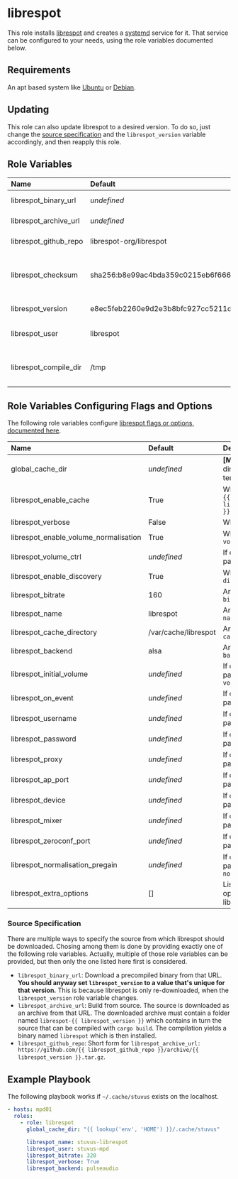 # librespot

This role installs [librespot](https://github.com/librespot-org/librespot) and creates a
[systemd](https://wiki.debian.org/systemd) service for it.
That service can be configured to your needs, using the role variables documented below.

## Requirements

An apt based system like [Ubuntu](https://www.ubuntu.com/) or [Debian](https://www.debian.org/).

## Updating

This role can also update librespot to a desired version.
To do so, just change the [source specification](#source-specification) and the `librespot_version`
variable accordingly, and then reapply this role.

## Role Variables

| Name                  | Default                                                                 | Description                                       |
| :-------------------- | :---------------------------------------------------------------------- | :------------------------------------------------ |
| librespot_binary_url  | _undefined_                                                             | See [source specification](#source-specification) |
| librespot_archive_url | _undefined_                                                             | See [source specification](#source-specification) |
| librespot_github_repo | librespot-org/librespot                                                 | See [source specification](#source-specification) |
| librespot_checksum    | sha256:b8e99ac4bda359c0215eb6f666c1fe1520075d9b5557d39b889f595b5f07e45a | Checksum of the downloaded archive or binary      |
| librespot_version     | e8ec5feb2260e9d2e3b8bfc927cc5211d626e015                                | See [source specification](#source-specification) |
| librespot_user        | librespot                                                               | The user that runs librespot.                     |
| librespot_compile_dir | /tmp                                                                    | The base directory to use for compiling           |

## Role Variables Configuring Flags and Options

The following role variables configure
[librespot flags or options, documented here](https://github.com/librespot-org/librespot/wiki/Options).

| Name                                  | Default              | Description                                                 |
| :------------------------------------ | :------------------- | :---------------------------------------------------------- |
| global_cache_dir                      | _undefined_          | **[Must be set]** Local directory to store temporary files  |
| librespot_enable_cache                | True                 | Whether to pass `--cache "{{ librespot_cache_directory }}"` |
| librespot_verbose                     | False                | Whether to pass `--verbose`                                 |
| librespot_enable_volume_normalisation | True                 | Whether to pass `--enable-volume-normalisation`             |
| librespot_volume_ctrl                 | _undefined_          | If defined, argument passed to `--volume-ctrl`              |
| librespot_enable_discovery            | True                 | Whether **not** to pass `--disable-discovery`               |
| librespot_bitrate                     | 160                  | Argument passed to `--bitrate`                              |
| librespot_name                        | librespot            | Argument passed to `--name`                                 |
| librespot_cache_directory             | /var/cache/librespot | Argument passed to `--cache`                                |
| librespot_backend                     | alsa                 | Argument passed to `--backend`                              |
| librespot_initial_volume              | _undefined_          | If defined, argument passed to `--initial-volume`           |
| librespot_on_event                    | _undefined_          | If defined, argument passed to `--on-event`                 |
| librespot_username                    | _undefined_          | If defined, argument passed to `--username`                 |
| librespot_password                    | _undefined_          | If defined, argument passed to `--password`                 |
| librespot_proxy                       | _undefined_          | If defined, argument passed to `--proxy`                    |
| librespot_ap_port                     | _undefined_          | If defined, argument passed to `--ap-port`                  |
| librespot_device                      | _undefined_          | If defined, argument passed to `--device`                   |
| librespot_mixer                       | _undefined_          | If defined, argument passed to `--mixer`                    |
| librespot_zeroconf_port               | _undefined_          | If defined, argument passed to `--zeroconf-port`            |
| librespot_normalisation_pregain       | _undefined_          | If defined, argument passed to `--normalisation-pregain`    |
| librespot_extra_options               | []                   | List of strings (flags or options) passed to librespot      |

### Source Specification

There are multiple ways to specify the source from which librespot should be downloaded.
Chosing among them is done by providing exactly one of the following role variables.
Actually, multiple of those role variables can be provided, but then only the one listed here first
is considered.

* `librespot_binary_url`:
  Download a precompiled binary from that URL.
  **You should anyway set `librespot_version` to a value that's unique for that version.**
  This is because librespot is only re-downloaded, when the `librespot_version` role variable
  changes.
* `librespot_archive_url`:
  Build from source.
  The source is downloaded as an archive from that URL.
  The downloaded archive must contain a folder named `librespot-{{ librespot_version }}` which
  contains in turn the source that can be compiled with `cargo build`.
  The compilation yields a binary named `librespot` which is then installed.
* `librespot_github_repo`:
  Short form for
  `librespot_archive_url: https://github.com/{{ librespot_github_repo }}/archive/{{ librespot_version }}.tar.gz`.

## Example Playbook

The following playbook works if `~/.cache/stuvus` exists on the localhost.

```yml
- hosts: mpd01
  roles:
    - role: librespot
      global_cache_dir: "{{ lookup('env', 'HOME') }}/.cache/stuvus"

      librespot_name: stuvus-librespot
      librespot_user: stuvus-mpd
      librespot_bitrate: 320
      librespot_verbose: True
      librespot_backend: pulseaudio
```
